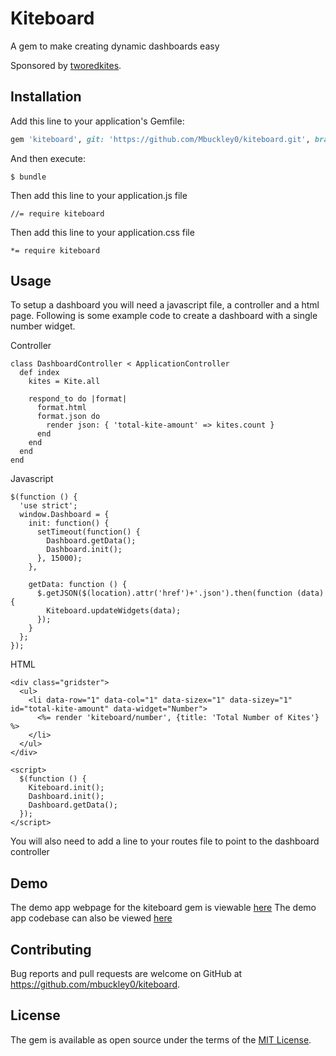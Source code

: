 # Kiteboard

A gem to make creating dynamic dashboards easy

Sponsored by [tworedkites](http://tworedkites.com/).

## Installation

Add this line to your application's Gemfile:

```ruby
gem 'kiteboard', git: 'https://github.com/Mbuckley0/kiteboard.git', branch: :master
```

And then execute:

    $ bundle

Then add this line to your application.js file

```
//= require kiteboard
```

Then add this line to your application.css file

```
*= require kiteboard
```

## Usage

To setup a dashboard you will need a javascript file, a controller and a html page.
Following is some example code to create a dashboard with a single number widget.

Controller
```
class DashboardController < ApplicationController
  def index
    kites = Kite.all

    respond_to do |format|
      format.html
      format.json do
        render json: { 'total-kite-amount' => kites.count }
      end
    end
  end
end

```

Javascript
```
$(function () {
  'use strict';
  window.Dashboard = {
    init: function() {
      setTimeout(function() {
        Dashboard.getData();
        Dashboard.init();
      }, 15000);
    },

    getData: function () {
      $.getJSON($(location).attr('href')+'.json').then(function (data) {
        Kiteboard.updateWidgets(data);
      });
    }
  };
});

```

HTML
```
<div class="gridster">
  <ul>
    <li data-row="1" data-col="1" data-sizex="1" data-sizey="1" id="total-kite-amount" data-widget="Number">
      <%= render 'kiteboard/number', {title: 'Total Number of Kites'} %>
    </li>
  </ul>
</div>

<script>
  $(function () {
    Kiteboard.init();
    Dashboard.init();
    Dashboard.getData();
  });
</script>

```

You will also need to add a line to your routes file to point to the dashboard controller

## Demo
The demo app webpage for the kiteboard gem is viewable [here](https://evening-inlet-86869.herokuapp.com/)
The demo app codebase can also be viewed [here](https://github.com/Mbuckley0/kiteboard_demo)

## Contributing

Bug reports and pull requests are welcome on GitHub at https://github.com/mbuckley0/kiteboard.


## License

The gem is available as open source under the terms of the [MIT License](http://opensource.org/licenses/MIT).

